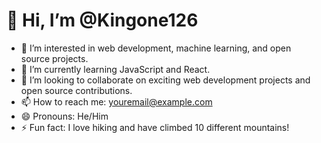 # 👋 Hi, I’m @Kingone126
- 👀 I’m interested in web development, machine learning, and open source projects.
- 🌱 I’m currently learning JavaScript and React.
- 💞️ I’m looking to collaborate on exciting web development projects and open source contributions.
- 📫 How to reach me: youremail@example.com
- 😄 Pronouns: He/Him
- ⚡ Fun fact: I love hiking and have climbed 10 different mountains!

<!---
Kingone126/Kingone126 is a ✨ special ✨ repository because its `README.md` (this file) appears on your GitHub profile.
You can click the Preview link to take a look at your changes.
--->
